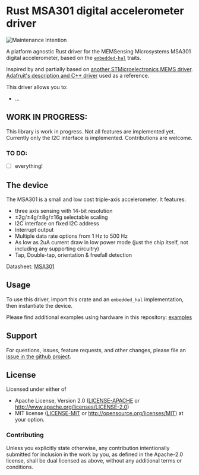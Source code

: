 # Rust MSA301 digital accelerometer driver

![Maintenance Intention](https://img.shields.io/badge/maintenance-actively--developed-brightgreen.svg)

A platform agnostic Rust driver for the MEMSensing Microsystems MSA301 digital accelerometer,
based on the [`embedded-hal`] traits.

[`embedded-hal`]: https://github.com/rust-embedded/embedded-hal

Inspired by and partially based on [another STMicroelectronics MEMS driver](https://github.com/lonesometraveler/lsm9ds1).  
[Adafruit's description and C++ driver](https://learn.adafruit.com/msa301-triple-axis-accelerometer) used as a reference.

This driver allows you to:
- ...

## WORK IN PROGRESS:

This library is work in progress. Not all features are implemented yet. Currently only the I2C interface is implemented. Contributions are welcome.

### TO DO:

- [ ] everything!


## The device

The MSA301 is a small and low cost triple-axis accelerometer. It features:
* three axis sensing with 14-bit resolution
* ±2g/±4g/±8g/±16g selectable scaling
* I2C interface on fixed I2C address
* Interrupt output
* Multiple data rate options from 1 Hz to 500 Hz
* As low as 2uA current draw in low power mode (just the chip itself, not including any supporting circuitry)
* Tap, Double-tap, orientation & freefall detection

Datasheet: [MSA301](hhttps://github.com/adafruit/Adafruit_MSA301/blob/master/MSA301-V1.0-ENG.PDF)



## Usage

To use this driver, import this crate and an `embedded_hal` implementation,
then instantiate the device.

Please find additional examples using hardware in this repository: [examples]

[examples]: https://github.com/nebelgrau77/lps22hb-rs/tree/main/examples

## Support

For questions, issues, feature requests, and other changes, please file an
[issue in the github project](https://github.com/nebelgrau77/lps22hb-rs/issues).

## License

Licensed under either of

 * Apache License, Version 2.0 ([LICENSE-APACHE](LICENSE-APACHE) or
   http://www.apache.org/licenses/LICENSE-2.0)
 * MIT license ([LICENSE-MIT](LICENSE-MIT) or
   http://opensource.org/licenses/MIT) at your option.

### Contributing

Unless you explicitly state otherwise, any contribution intentionally submitted
for inclusion in the work by you, as defined in the Apache-2.0 license, shall
be dual licensed as above, without any additional terms or conditions.
